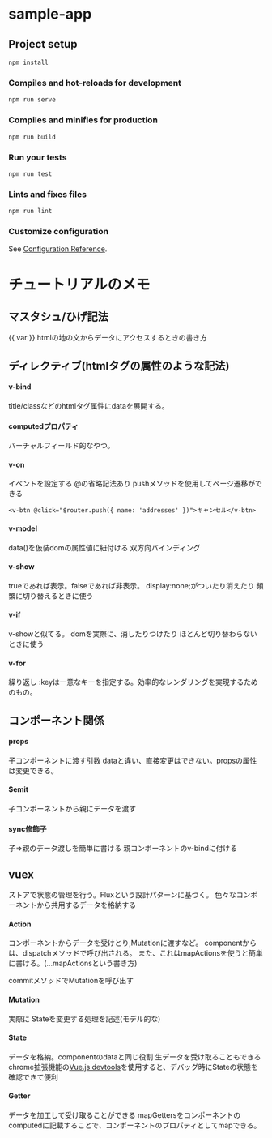 # sample-app

## Project setup
```
npm install
```

### Compiles and hot-reloads for development
```
npm run serve
```

### Compiles and minifies for production
```
npm run build
```

### Run your tests
```
npm run test
```

### Lints and fixes files
```
npm run lint
```

### Customize configuration
See [Configuration Reference](https://cli.vuejs.org/config/).

# チュートリアルのメモ


## マスタシュ/ひげ記法 
{{ var }}
htmlの地の文からデータにアクセスするときの書き方

## ディレクティブ(htmlタグの属性のような記法)

#### v-bind
title/classなどのhtmlタグ属性にdataを展開する。

#### computedプロパティ
バーチャルフィールド的なやつ。

#### v-on
イベントを設定する @の省略記法あり
pushメソッドを使用してページ遷移ができる

```
<v-btn @click="$router.push({ name: 'addresses' })">キャンセル</v-btn>
```

#### v-model
data()を仮装domの属性値に紐付ける
双方向バインディング

#### v-show
trueであれば表示。falseであれば非表示。
display:none;がついたり消えたり
頻繁に切り替えるときに使う

#### v-if
v-showと似てる。
domを実際に、消したりつけたり
ほとんど切り替わらないときに使う

#### v-for
繰り返し
:keyは一意なキーを指定する。効率的なレンダリングを実現するためのもの。


## コンポーネント関係
#### props
子コンポーネントに渡す引数
dataと違い、直接変更はできない。propsの属性は変更できる。

#### $emit
子コンポーネントから親にデータを渡す

#### sync修飾子
子=>親のデータ渡しを簡単に書ける
親コンポーネントのv-bindに付ける

## vuex
ストアで状態の管理を行う。Fluxという設計パターンに基づく。
色々なコンポーネントから共用するデータを格納する

#### Action
コンポーネントからデータを受けとり,Mutationに渡すなど。
componentからは、dispatchメソッドで呼び出される。
また、これはmapActionsを使うと簡単に書ける。(...mapActionsという書き方)

commitメソッドでMutationを呼び出す

#### Mutation
実際に Stateを変更する処理を記述(モデル的な)

#### State
データを格納。componentのdataと同じ役割
生データを受け取ることもできる
chrome拡張機能の[Vue.js devtools](https://chrome.google.com/webstore/detail/vuejs-devtools/nhdogjmejiglipccpnnnanhbledajbpd/related?hl=en)を使用すると、デバッグ時にStateの状態を確認できて便利

#### Getter
データを加工して受け取ることができる
mapGettersをコンポーネントのcomputedに記載することで、コンポーネントのプロパティとしてmapできる。